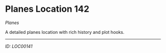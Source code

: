 # Planes Location 142

*Planes*

A detailed planes location with rich history and plot hooks.

---
*ID: LOC00141*